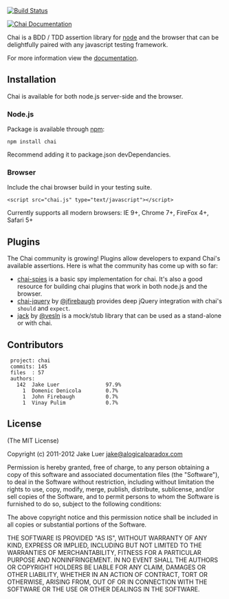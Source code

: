[![Build Status](https://secure.travis-ci.org/logicalparadox/chai.png)](http://travis-ci.org/logicalparadox/chai)

[![Chai Documentation](https://github.com/logicalparadox/chai/raw/master/docs/template/assets/img/chai-logo.png)](http://chaijs.com)

Chai is a BDD / TDD assertion library for [node](http://nodejs.org) and the browser that
can be delightfully paired with any javascript testing framework.

For more information view the [documentation](http://chaijs.com).

## Installation

Chai is available for both node.js server-side and the browser.

### Node.js

Package is available through [npm](http://npmjs.org):

    npm install chai

Recommend adding it to package.json devDependancies.

### Browser

Include the chai browser build in your testing suite.

    <script src="chai.js" type="text/javascript"></script>

Currently supports all modern browsers: IE 9+, Chrome 7+, FireFox 4+, Safari 5+

## Plugins

The Chai community is growing! Plugins allow developers to expand Chai's available 
assertions. Here is what the community has come up with so far:

* [chai-spies](https://github.com/logicalparadox/chai-spies) is a basic spy implementation for chai. It's also
a good resource for building chai plugins that work in both node.js and the browser.
* [chai-jquery](https://github.com/jfirebaugh/chai-jquery) by [@jfirebaugh](https://github.com/jfirebaugh)
provides deep jQuery integration with chai's `should` and `expect`.
* [jack](https://github.com/vesln/jack) by [@vesln](https://github.com/vesln) is a mock/stub library that 
can be used as a stand-alone or with chai.

## Contributors 

     project: chai
     commits: 145
     files  : 57
     authors: 
       142  Jake Luer               97.9%
         1  Domenic Denicola        0.7%
         1  John Firebaugh          0.7%
         1  Vinay Pulim             0.7%

## License

(The MIT License)

Copyright (c) 2011-2012 Jake Luer <jake@alogicalparadox.com>

Permission is hereby granted, free of charge, to any person obtaining a copy
of this software and associated documentation files (the "Software"), to deal
in the Software without restriction, including without limitation the rights
to use, copy, modify, merge, publish, distribute, sublicense, and/or sell
copies of the Software, and to permit persons to whom the Software is
furnished to do so, subject to the following conditions:

The above copyright notice and this permission notice shall be included in
all copies or substantial portions of the Software.

THE SOFTWARE IS PROVIDED "AS IS", WITHOUT WARRANTY OF ANY KIND, EXPRESS OR
IMPLIED, INCLUDING BUT NOT LIMITED TO THE WARRANTIES OF MERCHANTABILITY,
FITNESS FOR A PARTICULAR PURPOSE AND NONINFRINGEMENT. IN NO EVENT SHALL THE
AUTHORS OR COPYRIGHT HOLDERS BE LIABLE FOR ANY CLAIM, DAMAGES OR OTHER
LIABILITY, WHETHER IN AN ACTION OF CONTRACT, TORT OR OTHERWISE, ARISING FROM,
OUT OF OR IN CONNECTION WITH THE SOFTWARE OR THE USE OR OTHER DEALINGS IN
THE SOFTWARE.
